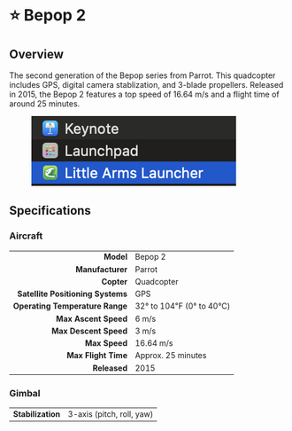 # ⭐ Bepop 2

## Overview

The second generation of the Bepop series from Parrot.  This quadcopter includes GPS, digital camera stablization, and 3-blade propellers.  Released in 2015, the Bepop 2 features a top speed of 16.64 m/s and a flight time of around 25 minutes.

<figure><img src="../../.gitbook/assets/image (7) (1).png" alt=""><figcaption></figcaption></figure>

## Specifications

### Aircraft

|                                   |                         |
| --------------------------------: | ----------------------- |
|                         **Model** | Bepop 2                 |
|                  **Manufacturer** | Parrot                  |
|                        **Copter** | Quadcopter              |
| **Satellite Positioning Systems** | GPS                     |
|   **Operating Temperature Range** | 32° to 104℉ (0° to 40℃) |
|              **Max Ascent Speed** | 6 m/s                   |
|             **Max Descent Speed** | 3 m/s                   |
|                     **Max Speed** | 16.64 m/s               |
|               **Max Flight Time** | Approx. 25 minutes      |
|                      **Released** | 2015                    |

### Gimbal

|                   |                           |
| ----------------: | ------------------------- |
| **Stabilization** | 3-axis (pitch, roll, yaw) |
